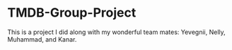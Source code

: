 # TMDB-Group-Project
This is a project I did along with my wonderful team mates: Yevegnii, Nelly, Muhammad, and Kanar.
